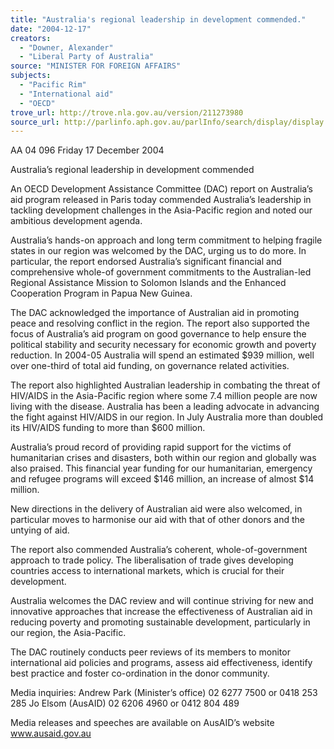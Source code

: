 ```yaml
---
title: "Australia's regional leadership in development commended."
date: "2004-12-17"
creators:
  - "Downer, Alexander"
  - "Liberal Party of Australia"
source: "MINISTER FOR FOREIGN AFFAIRS"
subjects:
  - "Pacific Rim"
  - "International aid"
  - "OECD"
trove_url: http://trove.nla.gov.au/version/211273980
source_url: http://parlinfo.aph.gov.au/parlInfo/search/display/display.w3p;query=Id%3A%22media/pressrel/V8RE6%22
---
```


 

 AA 04 096                                                               Friday 17 December 2004

 

 Australia’s regional leadership in development commended   

 An OECD Development Assistance Committee (DAC) report on Australia’s aid program released in  Paris today commended Australia’s leadership in tackling development challenges in the Asia-Pacific  region and noted our ambitious development agenda.   

 Australia’s hands-on approach and long term commitment to helping fragile states in our region was  welcomed by the DAC, urging us to do more.  In particular, the report endorsed Australia’s significant  financial and comprehensive whole-of government commitments to the Australian-led Regional  Assistance Mission to Solomon Islands and the Enhanced Cooperation Program in Papua New Guinea.   

 The DAC acknowledged the importance of Australian aid in promoting peace and resolving conflict in  the region. The report also supported the focus of Australia’s aid program on good governance to help  ensure the political stability and security necessary for economic growth and poverty reduction.  In  2004-05 Australia will spend an estimated $939 million, well over one-third of total aid funding, on  governance related activities.     

 The report also highlighted Australian leadership in combating the threat of HIV/AIDS in the Asia-Pacific region where some 7.4 million people are now living with the disease.    Australia has been a  leading advocate in advancing the fight against HIV/AIDS in our region.  In July Australia more than  doubled its HIV/AIDS funding to more than $600 million.    

 Australia’s proud record of providing rapid support for the victims of humanitarian crises and  disasters, both within our region and globally was also praised. This financial year funding for our  humanitarian, emergency and refugee programs will exceed $146 million, an increase of almost $14  million.   

 New directions in the delivery of Australian aid were also welcomed, in particular moves to harmonise  our aid with that of other donors and the untying of aid.   

 The report also commended Australia’s coherent, whole-of-government approach to trade policy. The  liberalisation of trade gives developing countries access to international markets, which is crucial for  their development.   

 Australia welcomes the DAC review and will continue striving for new and innovative approaches that  increase the effectiveness of Australian aid in reducing poverty and promoting sustainable  development, particularly in our region, the Asia-Pacific.   

 The DAC routinely conducts peer reviews of its members to monitor international aid policies and  programs, assess aid effectiveness, identify best practice and foster co-ordination in the donor  community.     

 Media inquiries: Andrew Park (Minister’s office) 02 6277 7500 or 0418 253 285  Jo Elsom (AusAID) 02 6206 4960 or 0412 804 489 

 

 Media releases and speeches are available on AusAID’s website www.ausaid.gov.au 

 

